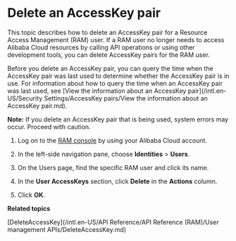 # Delete an AccessKey pair

This topic describes how to delete an AccessKey pair for a Resource Access Management \(RAM\) user. If a RAM user no longer needs to access Alibaba Cloud resources by calling API operations or using other development tools, you can delete AccessKey pairs for the RAM user.

Before you delete an AccessKey pair, you can query the time when the AccessKey pair was last used to determine whether the AccessKey pair is in use. For information about how to query the time when an AccessKey pair was last used, see [View the information about an AccessKey pair](/intl.en-US/Security Settings/AccessKey pairs/View the information about an AccessKey pair.md).

**Note:** If you delete an AccessKey pair that is being used, system errors may occur. Proceed with caution.

1.  Log on to the [RAM console](https://ram.console.aliyun.com/) by using your Alibaba Cloud account.

2.  In the left-side navigation pane, choose **Identities** \> **Users**.

3.  On the Users page, find the specific RAM user and click its name.

4.  In the **User AccessKeys** section, click **Delete** in the **Actions** column.

5.  Click **OK**.


**Related topics**  


[DeleteAccessKey](/intl.en-US/API Reference/API Reference (RAM)/User management APIs/DeleteAccessKey.md)

